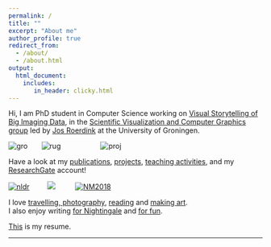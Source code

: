 ```yaml
---
permalink: /
title: ""
excerpt: "About me"
author_profile: true
redirect_from: 
  - /about/
  - /about.html
output: 
  html_document:
    includes:
       in_header: clicky.html
---
```


Hi, I am PhD student in Computer Science working on [Visual Storytelling of Big Imaging Data](https://lorenzoamabili.github.io/projects/VSBID), in the [Scientific Visualization and Computer Graphics group](http://www.cs.rug.nl/svcg/Main/People) led by [Jos Roerdink](http://www.cs.rug.nl/svcg/People/JosRoerdink) at the University of Groningen.

![](https://lorenzoamabili.github.io/images/groningen2.png "gro")
&nbsp;&nbsp;&nbsp;&nbsp;&nbsp; ![](https://lorenzoamabili.github.io/images/rug2.png "rug") 
&nbsp;&nbsp;&nbsp;&nbsp;&nbsp;&nbsp;&nbsp;&nbsp;&nbsp;&nbsp;&nbsp;&nbsp;&nbsp;&nbsp;&nbsp;&nbsp;&nbsp;&nbsp;&nbsp;![](https://lorenzoamabili.github.io/images/proj2.png "proj")

Have a look at my [publications](https://lorenzoamabili.github.io/publications/), [projects](https://lorenzoamabili.github.io/projects/), [teaching activities](https://lorenzoamabili.github.io/teaching/), and my <a href="https://www.researchgate.net/profile/Lorenzo_Amabili2">ResearchGate</a> account!

[![](https://lorenzoamabili.github.io/images/nldr2.png "nldr")](https://lorenzoamabili.github.io/NLDRviz.github.io/)&nbsp;&nbsp;&nbsp;&nbsp;&nbsp;&nbsp;&nbsp;&nbsp;
[![](https://lorenzoamabili.github.io/images/grouping2.png)](https://www.youtube.com/watch?v=H8ZBaRVyGFo)
&nbsp;&nbsp;&nbsp;&nbsp;&nbsp;&nbsp;&nbsp;&nbsp; [![](https://lorenzoamabili.github.io/images/NM20182.png "NM2018")](https://lorenzoamabili.github.io/files/NM2018.pdf)

I love [travelling, photography](https://www.flickr.com/people/148349088@N06/), [reading](https://lorenzoamabili.github.io/readings) and [making art](https://lorenzoamabili.github.io/artworks).<br/>
I also enjoy writing [for Nightingale](https://medium.com/@lorenzoamabili) and [for fun](https://lorenzoamabili.github.io/blog).


[This](https://lorenzoamabili.github.io/files/CV.pdf) is my resume.

---
